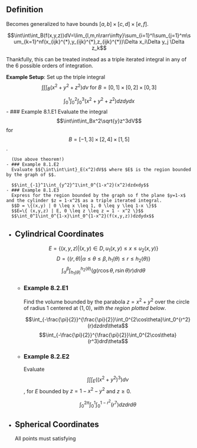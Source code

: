 ## Definition
Becomes generalized to have bounds $[a,b] \times [c,d] \times [e,f]$.

$$\int\int\int_B(f(x,y,z))dV=\lim_{l,m,n\rarr\infty}\sum_{i=1}^l\sum_{j=1}^m\sum_{k=1}^nf(x_{ijk}^{*},y_{ijk}^{*},z_{ijk}^{*})\Delta x_i\Delta y_j \Delta z_k$$

Thankfully, this can be treated instead as a triple iterated integral in any of the 6 possible orders of integration.

**Example Setup**:
Set up the triple integral $$\int\int\int_B(x^2+y^2+z^2)dv\text{ for }B = [0,1]\times[0,2]\times[0,3]$$

$$\int_0^1\int_0^2\int_0^3(x^2+y^2+z^2)dzdydx$$
	- ### Example 8.1.E1
	  Evaluate the integral $$\int\int\int_Bx^2\sqrt{y}z^3dV$$ for $$B = [-1,3]\times[2,4]\times[1,5]$$.
	  
	  (Use above theorem!)
	- ### Example 8.1.E2
	  Evaluate $${\int\int\int}_E(x^2)dV$$ where $E$ is the region bounded by the graph of $$.
	  
	  $$\int_{-1}^1\int_{y^2}^1\int_0^{1-x^2}(x^2)dzdxdy$$
	- ### Example 8.1.E3
	  Express for the region bounded by the graph so f the plane $y=1-x$ and the cylinder $z = 1-x^2$ as a triple iterated integral.
	  $$D = \{(x,y) | 0 \leq x \leq 1, 0 \leq y \leq 1-x \}$$
	  $$E=\{ (x,y,z) | E, 0 \leq z \leq z = 1 - x^2 \}$$
	  $$\int_0^1\int_0^{1-x}\int_0^{1-x^2}(f(x,y,z))dzdydx$$
- ## Cylindrical Coordinates
  $$E=\{(x,y,z) | (x,y) \in D, u_1(x,y) \leq x \leq u_2(x,y)\}$$
  $$D=\{(r,\theta) | \alpha \leq \theta \leq \beta, h_1(\theta) \leq r \leq h_2(\theta)\}$$
  $$\int_\alpha^\beta\int_{h_1(\theta)}^{h_2(\theta)}(g(r\cos\theta,r\sin\theta)r)drd\theta$$
	- ### Example 8.2.E1
	  Find the volume bounded by the parabola $z = x^2 + y^2$ over the circle of radius 1 centered at $(1,0)$, *with the region plotted below*.
	  
	  $$\int_{-\frac{\pi}{2}}^{\frac{\pi}{2}}\int_0^{2\cos\theta}\int_0^{r^2}(r)dzdrd\theta$$
	  $$\int_{-\frac{\pi}{2}}^{\frac{\pi}{2}}\int_0^{2\cos\theta}(r^3)drd\theta$$
	- ### Example 8.2.E2
	  Evaluate $$\int\int\int_E((x^2+y^2)^3)dv$$, for $E$ bounded by $z = 1-x^2-y^2$ and $z \geq 0$.
	  
	  $$\int_0^{2\pi}\int_0^{1}\int_0^{1-r^2}(r^7)dzdrd\theta$$
- ## Spherical Coordinates
  All points must satisfying